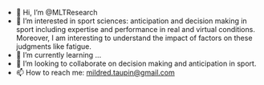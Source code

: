 - 👋 Hi, I’m @MLTResearch
- 👀 I’m interested in sport sciences: anticipation and decision making in sport including expertise and performance in real and virtual conditions. Moreover, I am interesting to understand the impact of factors on these judgments like fatigue.
- 🌱 I’m currently learning ...
- 💞️ I’m looking to collaborate on decision making and anticipation in sport.
- 📫 How to reach me: mildred.taupin@gmail.com

<!---
MLTResearch/MLTResearch is a ✨ special ✨ repository because its `README.md` (this file) appears on your GitHub profile.
You can click the Preview link to take a look at your changes.
--->
